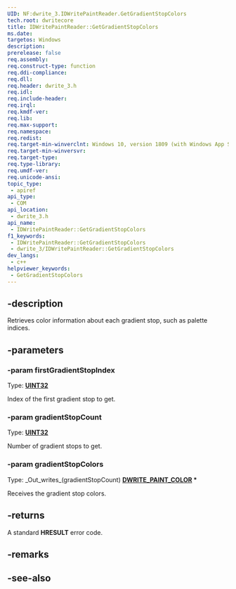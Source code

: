 ```yaml
---
UID: NF:dwrite_3.IDWritePaintReader.GetGradientStopColors
tech.root: dwritecore
title: IDWritePaintReader::GetGradientStopColors
ms.date: 
targetos: Windows
description: 
prerelease: false
req.assembly: 
req.construct-type: function
req.ddi-compliance: 
req.dll: 
req.header: dwrite_3.h
req.idl: 
req.include-header: 
req.irql: 
req.kmdf-ver: 
req.lib: 
req.max-support: 
req.namespace: 
req.redist: 
req.target-min-winverclnt: Windows 10, version 1809 (with Windows App SDK 1.2 or later)
req.target-min-winversvr: 
req.target-type: 
req.type-library: 
req.umdf-ver: 
req.unicode-ansi: 
topic_type:
 - apiref
api_type:
 - COM
api_location:
 - dwrite_3.h
api_name:
 - IDWritePaintReader::GetGradientStopColors
f1_keywords:
 - IDWritePaintReader::GetGradientStopColors
 - dwrite_3/IDWritePaintReader::GetGradientStopColors
dev_langs:
 - c++
helpviewer_keywords:
 - GetGradientStopColors
---
```


## -description

Retrieves color information about each gradient stop, such as palette indices.

## -parameters

### -param firstGradientStopIndex

Type: **[UINT32](/windows/win32/winprog/windows-data-types)**

Index of the first gradient stop to get.

### -param gradientStopCount

Type: **[UINT32](/windows/win32/winprog/windows-data-types)**

Number of gradient stops to get.

### -param gradientStopColors

Type: \_Out\_writes\_\(gradientStopCount\) **[DWRITE_PAINT_COLOR](./ns-dwrite_3-dwrite_paint_color.md) \***

Receives the gradient stop colors.

## -returns

A standard **HRESULT** error code.

## -remarks

## -see-also
